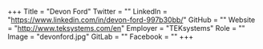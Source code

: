 +++
Title = "Devon Ford"
Twitter = ""
LinkedIn = "https://www.linkedin.com/in/devon-ford-997b30bb/"
GitHub = ""
Website = "http://www.teksystems.com/en"
Employer = "TEKsystems"
Role = ""
Image = "devonford.jpg"
GitLab = ""
Facebook = ""
+++
